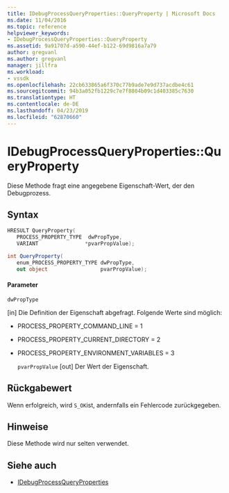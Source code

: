```yaml
---
title: IDebugProcessQueryProperties::QueryProperty | Microsoft Docs
ms.date: 11/04/2016
ms.topic: reference
helpviewer_keywords:
- IDebugProcessQueryProperties::QueryProperty
ms.assetid: 9a91707d-a590-44ef-b122-69d9816a7a79
author: gregvanl
ms.author: gregvanl
manager: jillfra
ms.workload:
- vssdk
ms.openlocfilehash: 22cb633865a6f370c77b9ade7e9d737acdbe4c61
ms.sourcegitcommit: 94b3a052fb1229c7e7f8804b09c1d403385c7630
ms.translationtype: HT
ms.contentlocale: de-DE
ms.lasthandoff: 04/23/2019
ms.locfileid: "62870660"
---
```

# <a name="idebugprocessquerypropertiesqueryproperty"></a>IDebugProcessQueryProperties::QueryProperty
Diese Methode fragt eine angegebene Eigenschaft-Wert, der den Debugprozess.

## <a name="syntax"></a>Syntax

```cpp
HRESULT QueryProperty(
   PROCESS_PROPERTY_TYPE  dwPropType,
   VARIANT               *pvarPropValue);
```

```csharp
int QueryProperty(
   enum_PROCESS_PROPERTY_TYPE dwPropType,
   out object                 pvarPropValue);
```

#### <a name="parameters"></a>Parameter
 `dwPropType`

 [in] Die Definition der Eigenschaft abgefragt. Folgende Werte sind möglich:

- PROCESS_PROPERTY_COMMAND_LINE = 1

- PROCESS_PROPERTY_CURRENT_DIRECTORY = 2

- PROCESS_PROPERTY_ENVIRONMENT_VARIABLES = 3

  `pvarPropValue` [out] Der Wert der Eigenschaft.

## <a name="return-value"></a>Rückgabewert
 Wenn erfolgreich, wird `S_OK`ist, andernfalls ein Fehlercode zurückgegeben.

## <a name="remarks"></a>Hinweise
 Diese Methode wird nur selten verwendet.

## <a name="see-also"></a>Siehe auch
- [IDebugProcessQueryProperties](../../../extensibility/debugger/reference/idebugprocessqueryproperties.md)